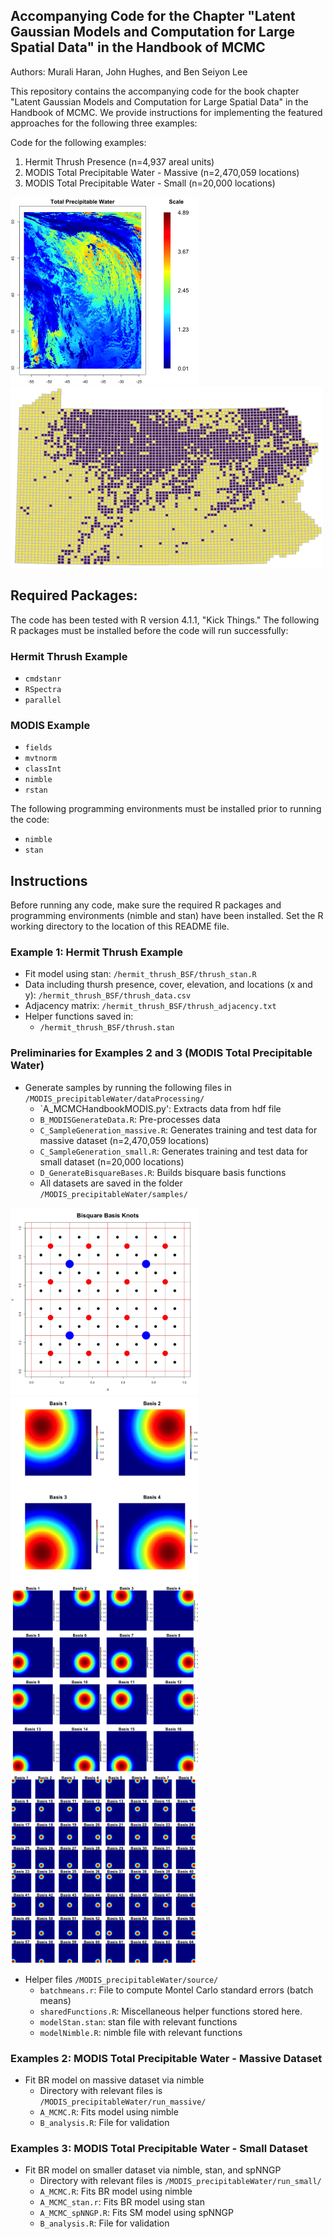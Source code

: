 ## Accompanying Code for the Chapter "Latent Gaussian Models and Computation for Large Spatial Data" in the Handbook of MCMC

Authors: Murali Haran, John Hughes, and Ben Seiyon Lee

This repository contains the accompanying code for the book chapter "Latent Gaussian Models and Computation for Large Spatial Data" in the Handbook of MCMC. We provide instructions for implementing the featured approaches for the following three examples: 

Code for the following examples:
1. Hermit Thrush Presence (n=4,937 areal units)
2. MODIS Total Precipitable Water - Massive (n=2,470,059 locations)
3. MODIS Total Precipitable Water - Small (n=20,000 locations)


<p float="left">
  <img src="/MODIS_precipitableWater/TotalPrecipitableWater.png" width="300" />
  <img src="/hermit_thrush_BSF/thrushdata.png" width="500" />
</p>


## Required Packages:
The code has been tested with R version 4.1.1, "Kick Things."  The following R packages must be installed before the code will run successfully:

### Hermit Thrush Example
- `cmdstanr`
- `RSpectra`
- `parallel`

### MODIS Example
- `fields`
- `mvtnorm`
- `classInt`
- `nimble`
- `rstan`

The following programming environments must be installed prior to running the code:
- `nimble`
- `stan`

## Instructions

Before running any code, make sure the required R packages and programming environments (nimble and stan) have been installed.  Set the R working directory to the location of this README file.

### Example 1: Hermit Thrush Example 
- Fit model using stan: `/hermit_thrush_BSF/thrush_stan.R`
- Data including thursh presence, cover, elevation, and locations (x and y): `/hermit_thrush_BSF/thrush_data.csv`
- Adjacency matrix: `/hermit_thrush_BSF/thrush_adjacency.txt`
- Helper functions saved in:
  + `/hermit_thrush_BSF/thrush.stan`

### Preliminaries for Examples 2 and 3 (MODIS Total Precipitable Water)
- Generate samples by running the following files in `/MODIS_precipitableWater/dataProcessing/`
  + `A_MCMCHandbookMODIS.py': Extracts data from hdf file
  + `B_MODISGenerateData.R`: Pre-processes data
  + `C_SampleGeneration_massive.R`: Generates training and test data for massive dataset (n=2,470,059 locations)
  + `C_SampleGeneration_small.R`: Generates training and test data for small dataset (n=20,000 locations)
  + `D_GenerateBisquareBases.R`: Builds bisquare basis functions
  + All datasets are saved in the folder `/MODIS_precipitableWater/samples/`

<p float="left">
  <img src="/MODIS_precipitableWater/source/figures/bisquareBasis.png" width="300" />
  <img src="/MODIS_precipitableWater/source/figures/BS_Basis_1.png" width="300" />
  <img src="/MODIS_precipitableWater/source/figures/BS_Basis_2.png" width="300" />
  <img src="/MODIS_precipitableWater/source/figures/BS_Basis_3.png" width="300" />
</p>


- Helper files `/MODIS_precipitableWater/source/`
  + `batchmeans.r`: File to compute Montel Carlo standard errors (batch means)
  + `sharedFunctions.R`: Miscellaneous helper functions stored here.
  + `modelStan.stan`: stan file with relevant functions
  + `modelNimble.R`: nimble file with relevant functions

### Examples 2: MODIS Total Precipitable Water - Massive Dataset 
- Fit BR model on massive dataset via nimble
  + Directory with relevant files is `/MODIS_precipitableWater/run_massive/`
  + `A_MCMC.R`: Fits model using nimble
  + `B_analysis.R`: File for validation   

### Examples 3: MODIS Total Precipitable Water - Small Dataset 
- Fit BR model on smaller dataset via nimble, stan, and spNNGP
  + Directory with relevant files is `/MODIS_precipitableWater/run_small/`
  + `A_MCMC.R`: Fits BR model using nimble
  + `A_MCMC_stan.r`: Fits BR model using stan
  + `A_MCMC_spNNGP.R`: Fits SM model using spNNGP
  + `B_analysis.R`: File for validation


 
   
